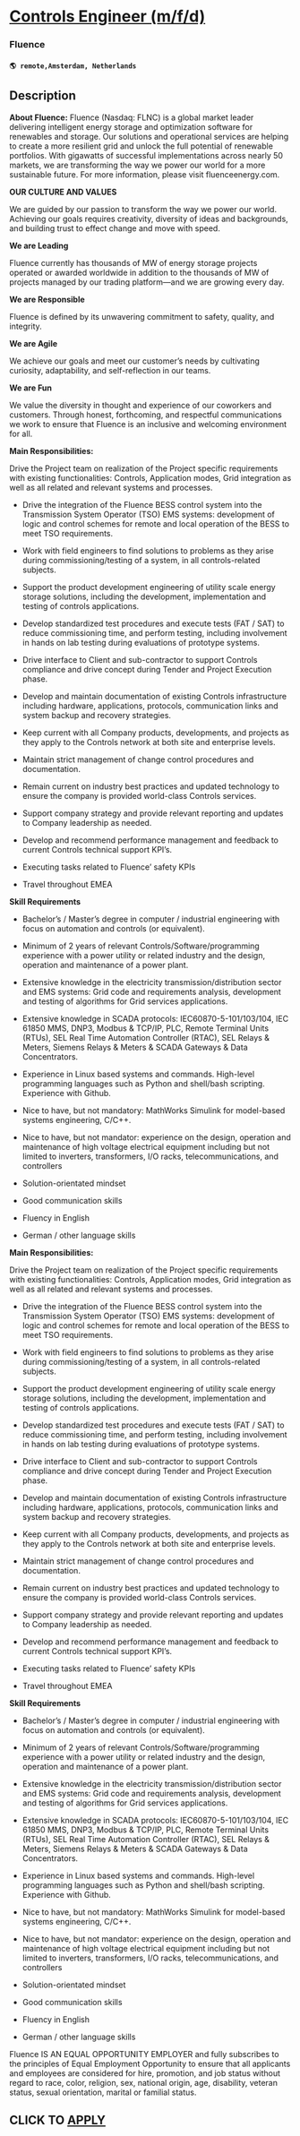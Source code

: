 # [Controls Engineer (m/f/d)](https://www.remotewlb.com/apply/controls-engineer-m-f-d-104940)  
### Fluence  
#### `🌎 remote,Amsterdam, Netherlands`  

## Description

 **About Fluence:** Fluence (Nasdaq: FLNC) is a global market leader delivering intelligent energy storage and optimization software for renewables and storage. Our solutions and operational services are helping to create a more resilient grid and unlock the full potential of renewable portfolios. With gigawatts of successful implementations across nearly 50 markets, we are transforming the way we power our world for a more sustainable future. For more information, please visit fluenceenergy.com.

**OUR CULTURE AND VALUES**

  

We are guided by our passion to transform the way we power our world. Achieving our goals requires creativity, diversity of ideas and backgrounds, and building trust to effect change and move with speed.

  

 **We are Leading**

Fluence currently has thousands of MW of energy storage projects operated or awarded worldwide in addition to the thousands of MW of projects managed by our trading platform—and we are growing every day.

  

**We are Responsible**

Fluence is defined by its unwavering commitment to safety, quality, and integrity.

  

**We are Agile**

We achieve our goals and meet our customer’s needs by cultivating curiosity, adaptability, and self-reflection in our teams.

  

 **We are Fun**

We value the diversity in thought and experience of our coworkers and customers. Through honest, forthcoming, and respectful communications we work to ensure that Fluence is an inclusive and welcoming environment for all.

  

**Main Responsibilities:**

  

Drive the Project team on realization of the Project specific requirements with existing functionalities: Controls, Application modes, Grid integration as well as all related and relevant systems and processes.

- Drive the integration of the Fluence BESS control system into the Transmission System Operator (TSO) EMS systems: development of logic and control schemes for remote and local operation of the BESS to meet TSO requirements.

- Work with field engineers to find solutions to problems as they arise during commissioning/testing of a system, in all controls-related subjects.

- Support the product development engineering of utility scale energy storage solutions, including the development, implementation and testing of controls applications.

- Develop standardized test procedures and execute tests (FAT / SAT) to reduce commissioning time, and perform testing, including involvement in hands on lab testing during evaluations of prototype systems.

- Drive interface to Client and sub-contractor to support Controls compliance and drive concept during Tender and Project Execution phase.

- Develop and maintain documentation of existing Controls infrastructure including hardware, applications, protocols, communication links and system backup and recovery strategies.

- Keep current with all Company products, developments, and projects as they apply to the Controls network at both site and enterprise levels.

- Maintain strict management of change control procedures and documentation.

- Remain current on industry best practices and updated technology to ensure the company is provided world-class Controls services.

- Support company strategy and provide relevant reporting and updates to Company leadership as needed.

- Develop and recommend performance management and feedback to current Controls technical support KPI’s.

- Executing tasks related to Fluence’ safety KPIs

- Travel throughout EMEA

  

 **Skill Requirements**

- Bachelor’s / Master’s degree in computer / industrial engineering with focus on automation and controls (or equivalent).

- Minimum of 2 years of relevant Controls/Software/programming experience with a power utility or related industry and the design, operation and maintenance of a power plant.

- Extensive knowledge in the electricity transmission/distribution sector and EMS systems: Grid code and requirements analysis, development and testing of algorithms for Grid services applications. 

- Extensive knowledge in SCADA protocols: IEC60870-5-101/103/104, IEC 61850 MMS, DNP3, Modbus & TCP/IP, PLC, Remote Terminal Units (RTUs), SEL Real Time Automation Controller (RTAC), SEL Relays & Meters, Siemens Relays & Meters & SCADA Gateways & Data Concentrators.

- Experience in Linux based systems and commands. High-level programming languages such as Python and shell/bash scripting. Experience with Github.

- Nice to have, but not mandatory: MathWorks Simulink for model-based systems engineering, C/C++.

- Nice to have, but not mandator: experience on the design, operation and maintenance of high voltage electrical equipment including but not limited to inverters, transformers, I/O racks, telecommunications, and controllers

- Solution-orientated mindset

- Good communication skills

- Fluency in English

- German / other language skills 

  

  

  

  

**Main Responsibilities:**

  

Drive the Project team on realization of the Project specific requirements with existing functionalities: Controls, Application modes, Grid integration as well as all related and relevant systems and processes.

- Drive the integration of the Fluence BESS control system into the Transmission System Operator (TSO) EMS systems: development of logic and control schemes for remote and local operation of the BESS to meet TSO requirements.

- Work with field engineers to find solutions to problems as they arise during commissioning/testing of a system, in all controls-related subjects.

- Support the product development engineering of utility scale energy storage solutions, including the development, implementation and testing of controls applications.

- Develop standardized test procedures and execute tests (FAT / SAT) to reduce commissioning time, and perform testing, including involvement in hands on lab testing during evaluations of prototype systems.

- Drive interface to Client and sub-contractor to support Controls compliance and drive concept during Tender and Project Execution phase.

- Develop and maintain documentation of existing Controls infrastructure including hardware, applications, protocols, communication links and system backup and recovery strategies.

- Keep current with all Company products, developments, and projects as they apply to the Controls network at both site and enterprise levels.

- Maintain strict management of change control procedures and documentation.

- Remain current on industry best practices and updated technology to ensure the company is provided world-class Controls services.

- Support company strategy and provide relevant reporting and updates to Company leadership as needed.

- Develop and recommend performance management and feedback to current Controls technical support KPI’s.

- Executing tasks related to Fluence’ safety KPIs

- Travel throughout EMEA

  

 **Skill Requirements**

- Bachelor’s / Master’s degree in computer / industrial engineering with focus on automation and controls (or equivalent).

- Minimum of 2 years of relevant Controls/Software/programming experience with a power utility or related industry and the design, operation and maintenance of a power plant.

- Extensive knowledge in the electricity transmission/distribution sector and EMS systems: Grid code and requirements analysis, development and testing of algorithms for Grid services applications. 

- Extensive knowledge in SCADA protocols: IEC60870-5-101/103/104, IEC 61850 MMS, DNP3, Modbus & TCP/IP, PLC, Remote Terminal Units (RTUs), SEL Real Time Automation Controller (RTAC), SEL Relays & Meters, Siemens Relays & Meters & SCADA Gateways & Data Concentrators.

- Experience in Linux based systems and commands. High-level programming languages such as Python and shell/bash scripting. Experience with Github.

- Nice to have, but not mandatory: MathWorks Simulink for model-based systems engineering, C/C++.

- Nice to have, but not mandator: experience on the design, operation and maintenance of high voltage electrical equipment including but not limited to inverters, transformers, I/O racks, telecommunications, and controllers

- Solution-orientated mindset

- Good communication skills

- Fluency in English

- German / other language skills 

  

  

  

  

Fluence IS AN EQUAL OPPORTUNITY EMPLOYER and fully subscribes to the principles of Equal Employment Opportunity to ensure that all applicants and employees are considered for hire, promotion, and job status without regard to race, color, religion, sex, national origin, age, disability, veteran status, sexual orientation, marital or familial status.

  
## CLICK TO [APPLY](https://www.remotewlb.com/apply/controls-engineer-m-f-d-104940)

